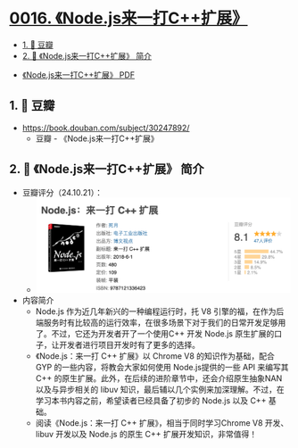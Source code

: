 # [0016. 《Node.js来一打C++扩展》](https://github.com/Tdahuyou/nodejs/tree/main/0016.%20%E3%80%8ANode.js%E6%9D%A5%E4%B8%80%E6%89%93C%2B%2B%E6%89%A9%E5%B1%95%E3%80%8B)

<!-- region:toc -->
- [1. 🔗 豆瓣](#1--豆瓣)
- [2. 📒 《Node.js来一打C++扩展》 简介](#2--nodejs来一打c扩展-简介)
<!-- endregion:toc -->
- [《Node.js来一打C++扩展》 PDF](./Node.js来一打C++扩展.pdf)

## 1. 🔗 豆瓣

- https://book.douban.com/subject/30247892/
  - 豆瓣 - 《Node.js来一打C++扩展》

## 2. 📒 《Node.js来一打C++扩展》 简介

- 豆瓣评分（24.10.21）：
  - ![](md-imgs/2024-10-21-02-40-33.png)
- 内容简介
  - Node.js 作为近几年新兴的一种编程运行时，托 V8 引擎的福，在作为后端服务时有比较高的运行效率，在很多场景下对于我们的日常开发足够用了。不过，它还为开发者开了一个使用C++ 开发 Node.js 原生扩展的口子，让开发者进行项目开发时有了更多的选择。
  - 《Node.js：来一打 C++ 扩展》以 Chrome V8 的知识作为基础，配合 GYP 的一些内容，将教会大家如何使用 Node.js提供的一些 API 来编写其 C++ 的原生扩展。此外，在后续的进阶章节中，还会介绍原生抽象NAN 以及与异步相关的 libuv 知识，最后辅以几个实例来加深理解。不过，在学习本书内容之前，希望读者已经具备了初步的 Node.js 以及 C++ 基础。
  - 阅读《Node.js：来一打 C++ 扩展》，相当于同时学习Chrome V8 开发、libuv 开发以及 Node.js 的原生 C++ 扩展开发知识，非常值得！

